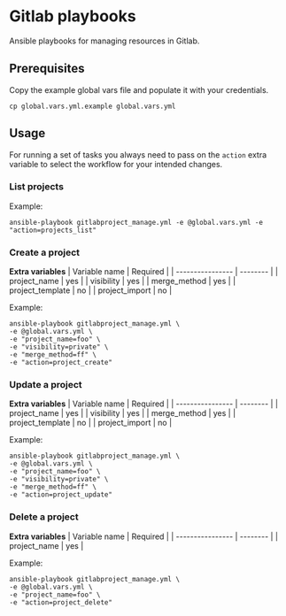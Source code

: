 # Gitlab playbooks

Ansible playbooks for managing resources in Gitlab.

## Prerequisites

Copy the example global vars file and populate it with your credentials.
```shell
cp global.vars.yml.example global.vars.yml
```

## Usage

For running a set of tasks you always need to pass on the `action` extra variable
to select the workflow for your intended changes.

### List projects

Example:
 ```shell
 ansible-playbook gitlabproject_manage.yml -e @global.vars.yml -e "action=projects_list"
 ```

 ### Create a project

**Extra variables**
| Variable name    | Required |
| ---------------- | -------- |
| project_name     |      yes |
| visibility       |      yes |
| merge_method     |      yes |
| project_template |       no |
| project_import   |       no |

Example:
 ```shell
ansible-playbook gitlabproject_manage.yml \
-e @global.vars.yml \
-e "project_name=foo" \
-e "visibility=private" \
-e "merge_method=ff" \
-e "action=project_create"
 ```


 ### Update a project

**Extra variables**
| Variable name    | Required |
| ---------------- | -------- |
| project_name     |      yes |
| visibility       |      yes |
| merge_method     |      yes |
| project_template |       no |
| project_import   |       no |

Example:
 ```shell
ansible-playbook gitlabproject_manage.yml \
-e @global.vars.yml \
-e "project_name=foo" \
-e "visibility=private" \
-e "merge_method=ff" \
-e "action=project_update"
 ```

 ### Delete a project

**Extra variables**
| Variable name    | Required |
| ---------------- | -------- |
| project_name     |      yes |

Example:
 ```shell
ansible-playbook gitlabproject_manage.yml \
-e @global.vars.yml \
-e "project_name=foo" \
-e "action=project_delete"
 ```
